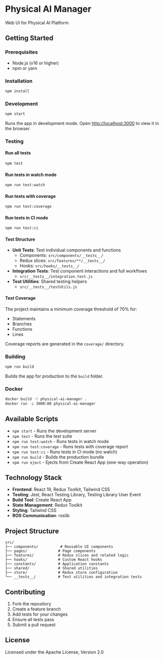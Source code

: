 # Physical AI Manager

Web UI for Physical AI Platform

## Getting Started

### Prerequisites

- Node.js (v16 or higher)
- npm or yarn

### Installation

```bash
npm install
```

### Development

```bash
npm start
```

Runs the app in development mode. Open [http://localhost:3000](http://localhost:3000) to view it in the browser.

### Testing

#### Run all tests

```bash
npm test
```

#### Run tests in watch mode

```bash
npm run test:watch
```

#### Run tests with coverage

```bash
npm run test:coverage
```

#### Run tests in CI mode

```bash
npm run test:ci
```

#### Test Structure

- **Unit Tests**: Test individual components and functions
  - Components: `src/components/__tests__/`
  - Redux slices: `src/features/**/__tests__/`
  - Hooks: `src/hooks/__tests__/`
- **Integration Tests**: Test component interactions and full workflows
  - `src/__tests__/integration.test.js`
- **Test Utilities**: Shared testing helpers
  - `src/__tests__/testUtils.js`

#### Test Coverage

The project maintains a minimum coverage threshold of 70% for:

- Statements
- Branches
- Functions
- Lines

Coverage reports are generated in the `coverage/` directory.

### Building

```bash
npm run build
```

Builds the app for production to the `build` folder.

### Docker

```bash
docker build -t physical-ai-manager .
docker run -p 3000:80 physical-ai-manager
```

## Available Scripts

- `npm start` - Runs the development server
- `npm test` - Runs the test suite
- `npm run test:watch` - Runs tests in watch mode
- `npm run test:coverage` - Runs tests with coverage report
- `npm run test:ci` - Runs tests in CI mode (no watch)
- `npm run build` - Builds the production bundle
- `npm run eject` - Ejects from Create React App (one-way operation)

## Technology Stack

- **Frontend**: React 19, Redux Toolkit, Tailwind CSS
- **Testing**: Jest, React Testing Library, Testing Library User Event
- **Build Tool**: Create React App
- **State Management**: Redux Toolkit
- **Styling**: Tailwind CSS
- **ROS Communication**: roslib

## Project Structure

```
src/
├── components/          # Reusable UI components
├── pages/              # Page components
├── features/           # Redux slices and related logic
├── hooks/              # Custom React hooks
├── constants/          # Application constants
├── shared/             # Shared utilities
├── store/              # Redux store configuration
└── __tests__/          # Test utilities and integration tests
```

## Contributing

1. Fork the repository
2. Create a feature branch
3. Add tests for your changes
4. Ensure all tests pass
5. Submit a pull request

## License

Licensed under the Apache License, Version 2.0
